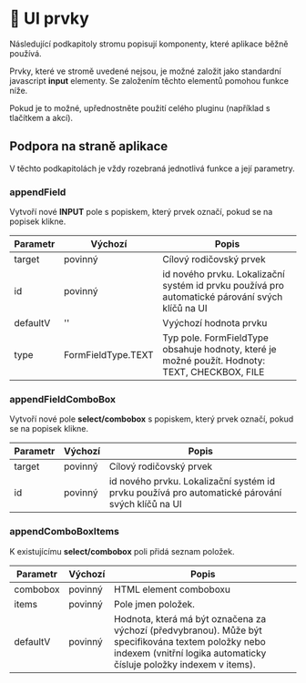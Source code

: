 # 🔘 UI prvky

Následující podkapitoly stromu popisují komponenty, které aplikace běžně používá.

Prvky, které ve stromě uvedené nejsou, je možné založit jako standardní javascript **input** elementy. Se založením těchto elementů pomohou funkce níže.

Pokud je to možné, upřednostněte použití celého pluginu (například s tlačítkem a akcí).

## Podpora na straně aplikace

V těchto podkapitolách je vždy rozebraná jednotlivá funkce a její parametry.

### appendField

Vytvoří nové **INPUT** pole s popiskem, který prvek označí, pokud se na popisek klikne.

| Parametr | Výchozí | Popis |
|---|---|---|
| target | povinný | Cílový rodičovský prvek |
| id | povinný | id nového prvku. Lokalizační systém id prvku používá pro automatické párování svých klíčů na UI |
| defaultV | '' | Vyýchozí hodnota prvku |
| type | FormFieldType.TEXT | Typ pole. FormFieldType obsahuje hodnoty, které je možné použít. Hodnoty: TEXT, CHECKBOX, FILE |

### appendFieldComboBox

Vytvoří nové pole **select/combobox** s popiskem, který prvek označí, pokud se na popisek klikne.

| Parametr | Výchozí | Popis |
|---|---|---|
| target | povinný | Cílový rodičovský prvek |
| id | povinný | id nového prvku. Lokalizační systém id prvku používá pro automatické párování svých klíčů na UI |

### appendComboBoxItems

K existujícímu **select/combobox** poli přidá seznam položek.

| Parametr | Výchozí | Popis |
|---|---|---|
| combobox | povinný | HTML element comboboxu |
| items | povinný | Pole jmen položek. |
| defaultV | povinný | Hodnota, která má být označena za výchozí (předvybranou). Může být specifikována textem položky nebo indexem (vnitřní logika automaticky čísluje položky indexem v items). |
